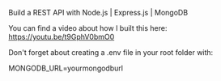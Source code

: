 Build a REST API with Node.js | Express.js | MongoDB


You can find a video about how I built this here: https://youtu.be/t9GphV0bmO0

Don't forget about creating a .env file in your root folder with:

MONGODB_URL=yourmongodburl
